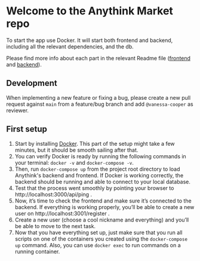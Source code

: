 # Welcome to the Anythink Market repo

To start the app use Docker. It will start both frontend and backend, including all the relevant dependencies, and the db.

Please find more info about each part in the relevant Readme file ([frontend](frontend/readme.md) and [backend](backend/README.md)).

## Development

When implementing a new feature or fixing a bug, please create a new pull request against `main` from a feature/bug branch and add `@vanessa-cooper` as reviewer.

## First setup

1. Start by installing [Docker](https://docs.docker.com/get-docker/). This part of the setup might take a few minutes, but it should be smooth sailing after that.
2. You can verify Docker is ready by running the following commands in your terminal: ```docker -v``` and ```docker-compose -v```.
3. Then, run ```docker-compose up``` from the project root directory to load Anythink's backend and frontend. If Docker is working correctly, the backend should be running and able to connect to your local database.
4. Test that the process went smoothly by pointing your browser to http://localhost:3000/api/ping .
5. Now, it’s time to check the frontend and make sure it’s connected to the backend. If everything is working properly, you’ll be able to create a new user on http://localhost:3001/register .
6. Create a new user (choose a cool nickname and everything) and you’ll be able to move to the next task.
7. Now that you have everything set up, just make sure that you run all scripts on one of the containers you created using the ```docker-compose up``` command.  Also, you can use ```docker exec``` to run commands on a running container.


